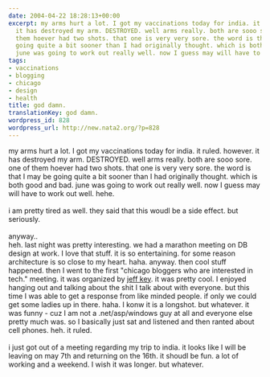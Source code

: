 ```yaml
---
date: 2004-04-22 18:28:13+00:00
excerpt: my arms hurt a lot. I got my vaccinations today for india. it ruled. however.
  it has destroyed my arm. DESTROYED. well arms really. both are sooo sore. one of
  them hoever had two shots. that one is very very sore. the word is that I may be
  going quite a bit sooner than I had originally thought. which is both good and bad.
  june was going to work out really well. now I guess may will have to work o...
tags:
- vaccinations
- blogging
- chicago
- design
- health
title: god damn.
translationKey: god damn.
wordpress_id: 828
wordpress_url: http://new.nata2.org/?p=828
---
```


my arms hurt a lot. I got my vaccinations today for india. it ruled. however. it has destroyed my arm. DESTROYED. well arms really. both are sooo sore. one of them hoever had two shots. that one is very very sore. the word is that I may be going quite a bit sooner than I had originally thought. which is both good and bad. june was going to work out really well. now I guess may will have to work out well. hehe. <br/><br/>i am pretty tired as well. they said that this woudl be a side effect. but seriously. <br/><br/>anyway.. 
<br/>
heh. last night was pretty interesting. we had a marathon meeting on DB design at work. I love that stuff. it is so entertaining. for some reason architecture is so close to my heart. haha. anyway. then cool stuff happened. then I went to the first "chicago bloggers who are interested in tech." meeting. it was organized by <a href="http://weblogs.asp.net/jkey">jeff key</a>. it was pretty cool. I enjoyed hanging out and talking about the shit I talk about with everyone. but this time I was able to get a response from like minded people. if only we could get some ladies up in there. haha. I konw it is a longshot. but whatever. it was funny - cuz I am not a .net/asp/windows guy at all and everyone else pretty much was. so I basically just sat and listened and then ranted about cell phones. heh. it ruled. <br/><br/>i just got out of a meeting regarding my trip to india. it looks like I will be leaving on may 7th and returning on the 16th. it shoudl be fun. a lot of working and a weekend. I wish it was longer. but whatever.
